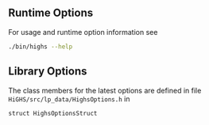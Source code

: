 ## Runtime Options

For usage and runtime option information see 

``` bash
./bin/highs --help
```

## Library Options

The class members for the latest options are defined in file `HiGHS/src/lp_data/HighsOptions.h` in 
```
struct HighsOptionsStruct
```